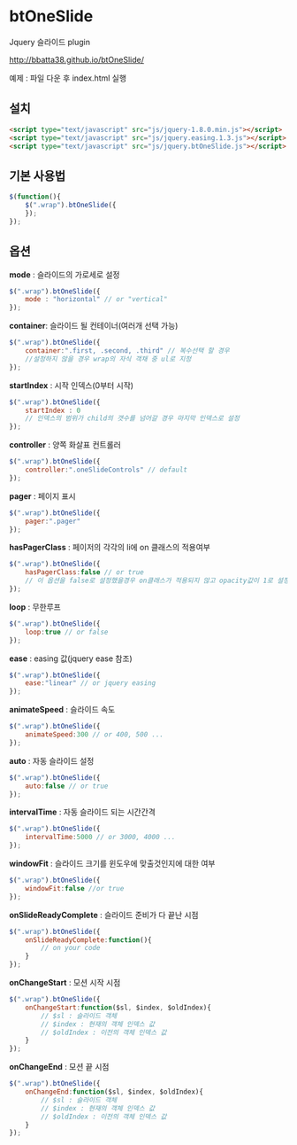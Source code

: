 # btOneSlide

Jquery 슬라이드 plugin

http://bbatta38.github.io/btOneSlide/

예제 : 파일 다운 후 index.html 실행

## 설치
```html
<script type="text/javascript" src="js/jquery-1.8.0.min.js"></script>
<script type="text/javascript" src="js/jquery.easing.1.3.js"></script>
<script type="text/javascript" src="js/jquery.btOneSlide.js"></script>
```

## 기본 사용법

```javascript
$(function(){
    $(".wrap").btOneSlide({
    });
});
```

## 옵션

**mode** : 슬라이드의 가로세로 설정
```javascript
$(".wrap").btOneSlide({
	mode : "horizontal" // or "vertical"
});
```
**container**: 슬라이드 될 컨테이너(여러개 선택 가능)
```javascript
$(".wrap").btOneSlide({
	container:".first, .second, .third" // 복수선택 할 경우
    //설정하지 않을 경우 wrap의 자식 객채 중 ul로 지정
});
```
**startIndex** : 시작 인덱스(0부터 시작)
```javascript
$(".wrap").btOneSlide({
	startIndex : 0
    // 인덱스의 범위가 child의 갯수를 넘어갈 경우 마지막 인덱스로 설정
});
```

**controller** : 양쪽 화살표 컨트롤러
```javascript
$(".wrap").btOneSlide({
	controller:".oneSlideControls" // default
});
```

**pager** : 페이지 표시
```javascript
$(".wrap").btOneSlide({
	pager:".pager"
});
```

**hasPagerClass** : 페이저의 각각의 li에 on 클래스의 적용여부
```javascript
$(".wrap").btOneSlide({
	hasPagerClass:false // or true
    // 이 옵션을 false로 설정했을경우 on클래스가 적용되지 않고 opacity값이 1로 설정됌
});
```

**loop** : 무한루프
```javascript
$(".wrap").btOneSlide({
	loop:true // or false
});
```

**ease** : easing 값(jquery ease 참조)
```javascript
$(".wrap").btOneSlide({
	ease:"linear" // or jquery easing
});
```

**animateSpeed** : 슬라이드 속도
```javascript
$(".wrap").btOneSlide({
	animateSpeed:300 // or 400, 500 ...
});
```

**auto** : 자동 슬라이드 설정
```javascript
$(".wrap").btOneSlide({
	auto:false // or true
});
```

**intervalTime** : 자동 슬라이드 되는 시간간격
```javascript
$(".wrap").btOneSlide({
	intervalTime:5000 // or 3000, 4000 ...
});
```

**windowFit** : 슬라이드 크기를 윈도우에 맞출것인지에 대한 여부
```javascript
$(".wrap").btOneSlide({
	windowFit:false //or true
});
```

**onSlideReadyComplete** : 슬라이드 준비가 다 끝난 시점
```javascript
$(".wrap").btOneSlide({
	onSlideReadyComplete:function(){
    	// on your code
    }
});
```

**onChangeStart** : 모션 시작 시점
```javascript
$(".wrap").btOneSlide({
	onChangeStart:function($sl, $index, $oldIndex){
    	// $sl : 슬라이드 객체
    	// $index : 현재의 객체 인덱스 값
		// $oldIndex : 이전의 객체 인덱스 값
    }
});
```

**onChangeEnd** : 모션 끝 시점
```javascript
$(".wrap").btOneSlide({
	onChangeEnd:function($sl, $index, $oldIndex){
    	// $sl : 슬라이드 객체
    	// $index : 현재의 객체 인덱스 값
		// $oldIndex : 이전의 객체 인덱스 값
    }
});
```

